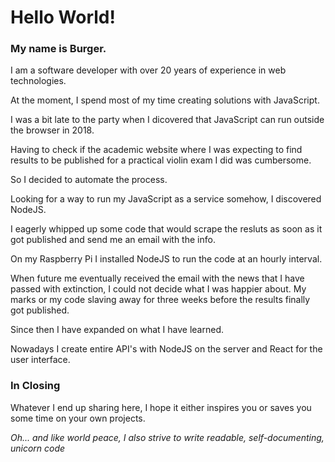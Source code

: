 # Hello World!
### My name is Burger.

I am a software developer with over 20 years of experience in web technologies.

At the moment, I spend most of my time creating solutions with JavaScript.

I was a bit late to the party when I dicovered that JavaScript can run outside the browser in 2018.

Having to check if the academic website where I was expecting to find results to be published for a practical violin exam I did was cumbersome. 

So I decided to automate the process.

Looking for a way to run my JavaScript as a service somehow, I discovered NodeJS.

I eagerly whipped up some code that would scrape the resluts as soon as it got published and send me an email with the info.

On my Raspberry Pi I installed NodeJS to run the code at an hourly interval.

When future me eventually received the email with the news that I have passed with extinction, I could not decide what I was happier about. My marks or my code slaving away for three weeks before the results finally got published.

Since then I have expanded on what I have learned.

Nowadays I create entire API's with NodeJS on the server and React for the user interface.

### In Closing
Whatever I end up sharing here, I hope it either inspires you or saves you some time on your own projects.

*Oh... and like world peace, I also strive to write readable, self-documenting, unicorn code*

 

<!---
BoksBurger/BoksBurger is a ✨ special ✨ repository because its `README.md` (this file) appears on your GitHub profile.
You can click the Preview link to take a look at your changes.
--->
